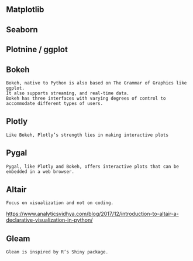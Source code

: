 
## Matplotlib
## Seaborn 
## Plotnine / ggplot
## Bokeh

    Bokeh, native to Python is also based on The Grammar of Graphics like ggplot. 
    It also supports streaming, and real-time data.
    Bokeh has three interfaces with varying degrees of control to accommodate different types of users.
    
    
## Plotly

    Like Bokeh, Plotly’s strength lies in making interactive plots

## Pygal
  
    Pygal, like Plotly and Bokeh, offers interactive plots that can be embedded in a web browser. 
    

## Altair

    Focus on visualization and not on coding. 
      
https://www.analyticsvidhya.com/blog/2017/12/introduction-to-altair-a-declarative-visualization-in-python/

## Gleam

    Gleam is inspired by R’s Shiny package.
    
## 
